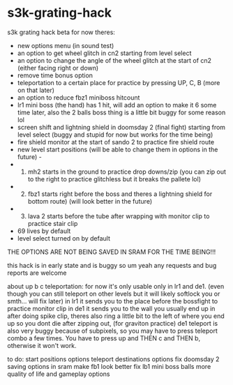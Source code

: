 # s3k-grating-hack

s3k grating hack beta
for now theres:
- new options menu (in sound test)
- an option to get wheel glitch in cn2 starting from level select
- an option to change the angle of the wheel glitch at the start of cn2 (either facing right or down)
- remove time bonus option
- teleportation to a certain place for practice by pressing UP, C, B (more on that later)
- an option to reduce fbz1 miniboss hitcount
- lr1 mini boss (the hand) has 1 hit, will add an option to make it 6 some time later, also the 2 balls boss thing is a little bit buggy for some reason lol
- screen shift and lightning shield in doomsday 2 (final fight) starting from level select (buggy and stupid for now but works for the time being)
- fire shield monitor at the start of sando 2 to practice fire shield route
- new level start positions (will be able to change them in options in the future) - 
- 1. mh2 starts in the ground to practice drop downs/zip (you can zip out to the right to practice glitchless but it breaks the pallete lol)
- 2. fbz1 starts right before the boss and theres a lightning shield for bottom route) (will look better in the future)
- 3. lava 2 starts before the tube after wrapping with monitor clip to practice stair clip
- 69 lives by default
- level select turned on by default

THE OPTIONS ARE NOT BEING SAVED IN SRAM FOR THE TIME BEING!!!

this hack is in early state and is buggy so um yeah any requests and bug reports are welcome

about up b c teleportation:
for now it's only usable only in lr1 and de1. (even though you can still teleport on other levels but it will likely softlock you or smth... will fix later)
in lr1 it sends you to the place before the bossfight to practice monitor clip
in de1  it sends you to the wall you usually end up in after doing spike clip, theres also ring a little bit to the left of where you end up so you dont die after zipping out, (for graviton practice)
de1 teleport is also very buggy because of subpixels, so you may have to press teleport combo a few times. You have to press up and THEN c and THEN b, otherwise it won't work.

to do:
start positions options
teleport destinations options
fix doomsday 2
saving options in sram
make fb1 look better
fix lb1 mini boss balls
more quality of life and gameplay options

